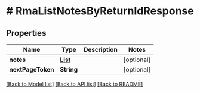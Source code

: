 # # RmaListNotesByReturnIdResponse


## Properties 


Name | Type | Description | Notes
------------ | ------------- | ------------- | -------------
**notes**| [**List<RmaNoteResponse>**](RmaNoteResponse.md) |   | [optional]
**nextPageToken**| **String** |   | [optional]


[[Back to Model list]](../../README.md#models) [[Back to API list]](../../README.md#endpoints) [[Back to README]](../../README.md)

